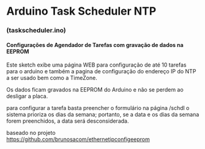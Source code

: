 # Arduino Task Scheduler NTP
### (taskscheduler.ino)
#### Configurações de Agendador de Tarefas com gravação de dados na EEPROM

Este sketch exibe uma página WEB para configuração de até 10 tarefas para o arduino e também a pagina de configuração do endereço IP do NTP a ser usado bem como a TimeZone.

Os dados ficam gravados na EEPROM do Arduino e não se perdem ao desligar a placa.

para configurar a tarefa basta preencher o formulário na página /schdl
o sistema prioriza os dias da semana; portanto, se a data e os dias da semana forem preenchidos, a data será desconsiderada.

baseado no projeto https://github.com/brunosacom/ethernetipconfigeeprom
